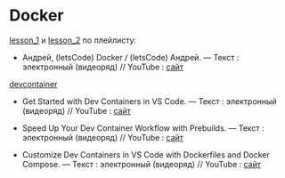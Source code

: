 # Docker

[lesson_1](lesson_1) и [lesson_2](lesson_2) по плейлисту:
* Андрей, (letsCode) Docker / (letsCode) Андрей. — Текст : электронный (видеоряд) // YouTube : [сайт](https://www.youtube.com/playlist?list=PLU2ftbIeotGoGFC_2lj-OplT_cItXfu48)

[devcontainer](.devcontainer)
* Get Started with Dev Containers in VS Code. — Текст : электронный (видеоряд) // YouTube : [сайт](https://www.youtube.com/watch?v=b1RavPr_878)

* Speed Up Your Dev Container Workflow with Prebuilds. — Текст : электронный (видеоряд) // YouTube : [сайт](https://www.youtube.com/watch?v=M21loGvplVM)

* Customize Dev Containers in VS Code with Dockerfiles and Docker Compose. — Текст : электронный (видеоряд) // YouTube : [сайт](https://www.youtube.com/watch?v=p9L7YFqHGk4)


